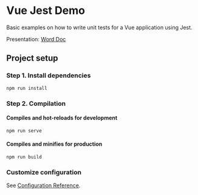 # Vue Jest Demo

Basic examples on how to write unit tests for a Vue application using Jest.

Presentation: [Word Doc](https://dhigroupinc-my.sharepoint.com/:w:/p/jeremiah_labresh/ESCk5KAUUY5CpDTKWmnHT5gB5bKks2Vv70DODfLbgXP7SQ)

## Project setup

### Step 1. Install dependencies

```
npm run install
```

### Step 2. Compilation

#### Compiles and hot-reloads for development

```
npm run serve
```

#### Compiles and minifies for production

```
npm run build
```

### Customize configuration

See [Configuration Reference](https://cli.vuejs.org/config/).
